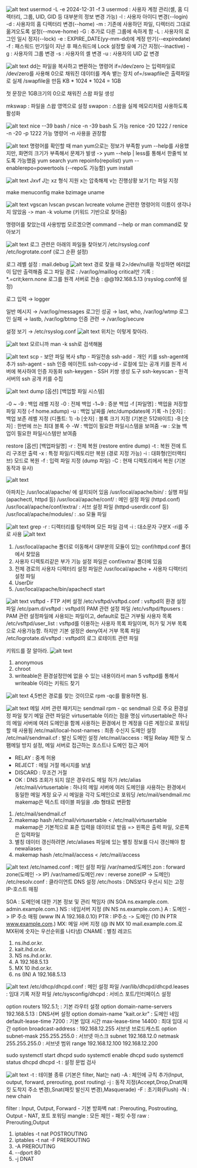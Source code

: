 ![alt text](image.png)
usermod -L -e 2024-12-31 -f 3
 usermod : 사용자 계정 관리(셸, 홈 디렉터리, 그룹, UID, GID 등 대부분의 정보 변경 가능) 
 -l : 사용자 아이디 변경(--login) 
 -d : 사용자의 홈 디렉터리 변경(--home) 
 -m : 기존에 사용하던 파일, 디렉터리 그대로 옮겨오도록 설정(--move-home) 
 -G : 추가로 다른 그룹에 속하게 함 
 -L : 사용자의 로그인 일시 정지(--lock) 
 -e : EXPIRE_DATE(yy-mm-dd)에 계정 만기(--expiredate) 
 -f : 패스워드 만기일이 지난 후 패스워드에 Lock 설정할 유예 기간 지정(--inactive) 
 -g : 사용자의 그룹 변경 
 -s : 사용자의 셸 변경 -u : 사용자의 UID 값 변경

 ![alt text](image-2.png)
 dd는 파일을 복사하고 변환하는 명령어
 if=/dev/zero 는 입력파일로 /dev/zero를 사용해 0으로 채워진 데이터를 계속 뱉는 장치
 of=/swapfile은 출력파일로 실제 /swapfile을 만듬
 KB * 1024 * 1024 = 1GB

 첫 문장은 1GB크기의 0으로 채워진 스왑 파일 생성

 mkswap : 파일을 스왑 영역으로 설정
 swapon : 스왑을 실제 메모리처럼 사용하도록 활성화

 ![alt text](image-3.png)
 nice --39 bash / nice -n -39 bash 도 가능
 renice -20 1222 / renice -n -20 -p 1222 가능 
 명령어 -n 사용을 권장함

 ![alt text](image-4.png)
 명령어를 확인할 때 man yum으로는 정보가 부족함
 yum --help를 사용했지만, 화면의 크기가 부족해서 문제가 발생
 -> yum --help | less를 통해서 한줄씩 보도록 가능했음
yum search
yum repoinfo(repolist)
yum --enablerepo=powertools (--repo도 가능함)
yum install

![alt text](image-5.png)
Jxvf
J는 xz 형식 지원
x는 압축해제
v는 진행상황 보기
f는 파일 지정

make menuconfig
make bzimage
uname 

![alt text](image-6.png)
vgscan
lvscan
pvscan
lvcreate
volume 관련한 명령어의 이름이 생각나지 않았음
-> man -k volume (키워드 기반으로 찾아줌)

명령어를 찾았는데 사용방법 모르겠으면 command --help or man command로 찾아보기


![alt text](image-7.png)
로그 관련은 아래의 파일들 찾아보기
/etc/rsyslog.conf
/etc/logrotate.conf (로그 순환 설정)

로그 레벨 설정 : mail.debug
![alt text](image-8.png)
경로 찾을 때 2>/dev/null을 작성하면 에러없이 답만 출력해줌
로그 파일 경로 : /var/log/maillog
critical만 기록 : *.=crit;kern.none
로그를 원격 서버로 전송 : @@192.168.5.13 (rsyslog.conf에 설정)

로그 입력 → logger

일반 메시지 → /var/log/messages
로그인 성공 → last, who, /var/log/wtmp
로그인 실패 → lastb, /var/log/btmp
인증 관련 → /var/log/secure

설정 보기 → /etc/rsyslog.conf
![alt text](image-9.png) 
위치는 이렇게 찾아라.

![alt text](image-11.png)
모르니까 man -k ssh로 검색해봄

![alt text](image-12.png)
scp - 보안 파일 복사
sftp - 파일전송
ssh-add - 개인 키를 ssh-agent에 추가
ssh-agent - ssh 인증 에이전트
ssh-copy-id - 로컬에 있는 공개 키를 원격 서버에 복사하여 인증 자동화
ssh-keygen - SSH 키쌍 생성 도구
ssh-keyscan - 원격 서버의 ssh 공개 키를 수집

![alt text](image-13.png)
dump [옵션] [백업할 파일 시스템]

-0 ~ -9	: 백업 레벨 지정
-0 : 전체 백업
-1~9 : 증분 백업
-f [파일명]	: 백업을 저장할 파일 지정 (-f home.xdump)
-u : 백업 날짜를 /etc/dumpdates에 기록
-h [숫자] : 백업 보존 레벨 지정 (디폴트: 1)
-b [숫자] : 블록 크기 지정 (기본은 512바이트)
-B [숫자] : 한번에 쓰는 최대 블록 수
-W : 백업이 필요한 파일시스템을 보여줌
-w : 오늘 백업이 필요한 파일시스템만 보여줌

restore [옵션] [백업파일명]
-r : 전체 복원 (restore entire dump)
-t : 복원 전에 트리 구조만 출력
-x : 특정 파일/디렉토리만 복원 (경로 지정 가능)
-i : 대화형(인터랙티브) 모드로 복원
-f : 입력 파일 지정 (dump 파일)
-C : 현재 디렉토리에서 복원 (기본 동작과 유사)

![alt text](image-14.png)

아파치는 /usr/local/apache/ 에 설치되어 있음
/usr/local/apache/bin/ : 실행 파일 (apachectl, httpd 등)
/usr/local/apache/conf/	: 메인 설정 파일 (httpd.conf)
/usr/local/apache/conf/extra/ : 서브 설정 파일 (httpd-userdir.conf 등)
/usr/local/apache/modules/ : .so 모듈 파일

![alt text](image-16.png)
grep 
-r : 디렉터리를 탐색하며 모든 파일 검색
-i : 대소문자 구분X
-ri를 주로 사용
![alt text](image-17.png)
1. /usr/local/apache 폴더로 이동해서 대부분의 모듈이 있는 conf/httpd.conf 폴더에서 찾았음
2. 사용자 디렉토리같은 부가 기능 설정 파일은 conf/extra/ 폴더에 있음
3. 전체 경로의 사용자 디렉터리 설정 파일은 /usr/local/apache + 사용자 디렉터리 설정 파일 
4. UserDir 
5. /usr/local/apache/bin/apachectl start 

![alt text](image-18.png)
vsftpd - FTP 서버 설정
/etc/vsftpd/vsftpd.conf : vsftpd의 환경 설정 파일
/etc/pam.d/vsftpd : vsftpd의 PAM 관련 설정 파일
/etc/vsftpd/ftpusers : PAM 관련 설정파일에 사용되는 파일이고, default로 접근 거부될 사용자 목록
/etc/vsftpd/user_list : vsftpd를 이용하는 사용자 목록 파일이며, 허가 및 거부 목록으로 사용가능함. 하지만 기본 설정은 deny여서 거부 목록 파일
/etc/logrotate.d/vsftpd : vsftpd의 로그 로테이트 관련 파일 

키워드를 잘 알아라.
![alt text](image-19.png)
1. anonymous
2. chroot
3. writeable은 환경설정안에 없을 수 있는 내용이라서 man 5 vsftpd를 통해서 writeable 이라는 키워드 찾기

![alt text](image-20.png)
4,5번은 경로를 찾는 것이므로 rpm -qc를 활용하면 됨.

![alt text](image-21.png)
메일 서버 관련 패키지는 sendmail
rpm - qc sendmail 으로 주요 환경설정 파일 찾기
메일 관련 파일은 virtusertable 이라는 점을 명심
virtusertable은 하나의 메일 서버에 여러 도메인을 함께 사용하는 환경에서 한 계정을 다른 계정으로 포워딩할 때 사용됨
/etc/mail/local-host-names : 최종 수신지 도메인 설정
/etc/mail/sendmail.cf : 발신 도메인 설정
/etc/mail/access : 메일 Relay 제한 및 스팸메일 방지 설정, 메일 서버로 접근하는 호스트나 도메인 접근 제어
- RELAY : 중계 허용
- REJECT : 메일 거절 메시지를 보냄
- DISCARD : 무조건 거절
- OK : DNS 조회가 되지 않은 경우라도 메일 허가
/etc/alias
/etc/mail/virtusertable : 하나의 메일 서버에 여러 도메인을 사용하는 환경에서 동일한 메일 계정 요구 시 메일을 각각 도메인으로 포워딩 
/etc/mail/sendmail.mc 
makemap은 텍스트 테이블 파일을 .db 형태로 변환함

1. /etc/mail/sendmail.cf
2. makemap hash /etc/mail/virtusertable < /etc/mail/virtusertable
makemap은 기본적으로 표준 입력을 데이터로 받음
=> 왼쪽은 출력 파일, 오른쪽은 입력파일
3. 별칭 데이터 갱신하려면 /etc/aliases 파일에 있는 별칭 정보를 다시 갱신해야 함 newaliases
4. makemap hash /etc/mail/access < /etc/mail/access

![alt text](image-22.png)
/etc/named.conf : 메인 설정 파일
/var/named/도메인.zon : forward zone(도메인 -> IP)
/var/named/도메인.rev : reverse zone(IP -> 도메인)
/etc/resolv.conf : 클라이언트 DNS 설정
/etc/hosts : DNS보다 우선시 되는 고정 IP-호스트 매핑

SOA : 도메인에 대한 기본 정보 및 관리 책임자 (IN SOA ns.example.com. admin.example.com.)
NS : 네임서버 지정 (IN NS ns.example.com.)
A : 도메인 -> IP 주소 매핑 (www IN A 192.168.0.10)
PTR : IP주소 -> 도메인 (10 IN PTR www.example.com.)
MX: 메일 서버 지정 (@ IN MX 10 mail.example.com.로 MX뒤에 숫자는 우선순위를 나타냄) 
CNAME : 별칭 레코드

1. ns.ihd.or.kr.
2. kait.ihd.or.kr.
3. NS ns.ihd.or.kr.
4. A 192.168.5.13
5. MX 10 ihd.or.kr.
6. ns (IN) A 192.168.5.13

![alt text](image-23.png)
/etc/dhcp/dhcpd.conf : 메인 설정 파일
/var/lib/dhcpd/dhcpd.leases : 임대 기록 저장 파일
/etc/sysconfig/dhcpd : 서비스 포트/인터페이스 설정

option routers 192.5.1; : 기본 라우터 설정
option domain-name-servers 192.168.5.13 : DNS서버 설정
option domain-name "kait.or.kr" : 도메인 네임
default-lease-time 7200 : 기본 임대 시간
max-lease-time 14400 : 최대 임대 시간
option broadcast-address : 192.168.12.255 서브넷 브로드캐스트
option subnet-mask 255.255.255.0 : 서브넷 마스크
subnet 192.168.12.0 netmask 255.255.255.0 : 서브넷 범위
range 192.168.12.100 192.168.12.200 

sudo systemctl start dhcpd
sudo systemctl enable dhcpd
sudo systemctl status dhcpd
dhcpd -t : 설정 문법 검사

![alt text](image-24.png)
-t : 테이블 종류 (기본은 filter, Nat는 nat)
-A : 체인에 규칙 추가(Input, output, forward, prerouting, post routing)
-j : 동작 지정(Accept,Drop,Dnat(패킷 도착지 주소 변경),Snat(패킷 발신지 변경),Masquerade)
-F : 초기화(Flush)
-N : new chain

filter : Input, Output, Forward - 기본 방화벽
nat : Prerouting, Postrouting, Output - NAT, 포트 포워딩
mangle : 모든 체인 - 패킷 수정
raw : Prerouting,Output

1. iptables -t nat POSTROUTING
2. iptables -t nat -F PREROUTING
3. -A PREROUTING
4. --dport 80
5. -j DNAT